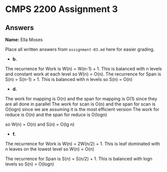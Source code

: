 # CMPS 2200 Assignment 3
## Answers

**Name:** Ella Moses


Place all written answers from `assignment-03.md` here for easier grading.


- **b.**

The recurrence for Work is W(n) = W(n-1) + 1. This is balanced with n levels and constant work at each level so W(n) = O(n).
The recurrence for Span is S(n) = S(n-1) + 1. This is balanced with n levels so S(n) = O(n)

- **d.**

The work for mapping is O(n) and the span for mapping is O(1) since they are all done in parallel
The work for scan is O(n) and the span for scan is O(logn) since we are assuming it is the most efficient version
The work for reduce is  O(n) and the span for reduce is O(logn)

so W(n) = O(n) and S(n) = O(lg n)


- **f.**

The recurrence for Work is W(n) = 2W(n/2) + 1. This is leaf dominated with n leaves on the lowest level so W(n) = O(n)

The recurrence for Span is S(n) = S(n/2) + 1. This is balanced with logn levels so S(n) = O(logn)
